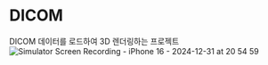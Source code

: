 # DICOM
DICOM 데이터를 로드하여 3D 렌더링하는 프로젝트
![Simulator Screen Recording - iPhone 16 - 2024-12-31 at 20 54 59](https://github.com/user-attachments/assets/c122d38c-7dbb-40c7-8d40-03319922654e)
